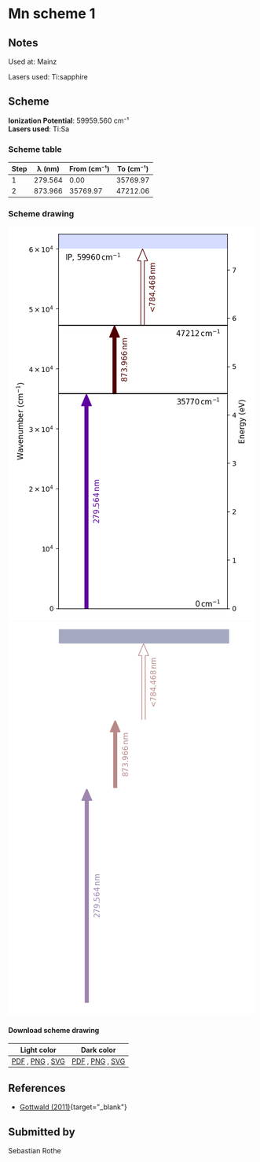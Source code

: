 # Mn scheme 1

## Notes

Used at: Mainz

Lasers used: Ti:sapphire



## Scheme

**Ionization Potential**: 59959.560 cm⁻¹  
**Lasers used**: Ti:Sa

### Scheme table

| Step | λ (nm)  | From (cm⁻¹) | To (cm⁻¹) |
| ---- | ------- | ----------- | --------- |
| 1    | 279.564 | 0.00        | 35769.97  |
| 2    | 873.966 | 35769.97    | 47212.06  |


### Scheme drawing

![mn scheme, light mode](mn-001/mn-001-light.png#only-light)
![mn scheme, dark mode](mn-001/mn-001-dark-web.png#only-dark)

#### Download scheme drawing

|                                            Light color                                            |                                           Dark color                                           |
| ------------------------------------------------------------------------------------------------- | ---------------------------------------------------------------------------------------------- |
| [PDF](mn-001/mn-001-light.pdf) , [PNG](mn-001/mn-001-light.png) , [SVG](mn-001/mn-001-light.svg)  | [PDF](mn-001/mn-001-dark.pdf) , [PNG](mn-001/mn-001-dark.png) , [SVG](mn-001/mn-001-dark.svg)  |


## References

  - [Gottwald (2011)](https://doi.org/10.25358/openscience-3289){target="_blank"}



## Submitted by

Sebastian Rothe

